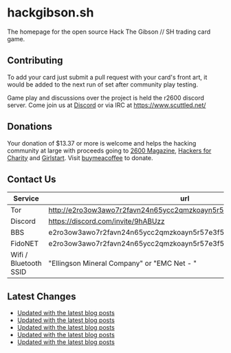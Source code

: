 # hackgibson.sh
The homepage for the open source Hack The Gibson // SH trading card game.


## Contributing

To add your card just submit a pull request with your card's front art, it would be added to the next run of set after community play testing.

Game play and discussions over the project is held the r2600 discord server. Come join us at [Discord](https://discord.com/invite/9hABUzz) or via IRC at https://www.scuttled.net/


## Donations

Your donation of $13.37 or more is welcome and helps the hacking community at large with proceeds going to [2600 Magazine](https://2600.com/), [Hackers for Charity](https://hackersforcharity.org) and [Girlstart](https://girlstart.org).  Visit [buymeacoffee](https://www.buymeacoffee.com/hackgibson.sh) to donate.


## Contact Us

Service | url
-|-
Tor | http://e2ro3ow3awo7r2favn24n65ycc2qmzkoayn5r57e3f56nvjwdcgg32ad.onion
Discord | https://discord.com/invite/9hABUzz
BBS | e2ro3ow3awo7r2favn24n65ycc2qmzkoayn5r57e3f56nvjwdcgg32ad.onion:23
FidoNET | e2ro3ow3awo7r2favn24n65ycc2qmzkoayn5r57e3f56nvjwdcgg32ad.onion:24554
Wifi / Bluetooth SSID | "Ellingson Mineral Company" or "EMC Net - <fidonet address>"

## Latest Changes
<!-- BLOG-POST-LIST:START -->
- [Updated with the latest blog posts](https://github.com/DFW2600/hackgibson.sh/commit/a2a03a6e7e07575388196636ee1d9083d6d2714f)
- [Updated with the latest blog posts](https://github.com/DFW2600/hackgibson.sh/commit/0903e5eb7d2bc4731383fa8a3a61a90f06d81f4a)
- [Updated with the latest blog posts](https://github.com/DFW2600/hackgibson.sh/commit/eedb9b3d80c0c8037dfaed069a5d4d73a6f69785)
- [Updated with the latest blog posts](https://github.com/DFW2600/hackgibson.sh/commit/c0392f29474240509a0a9e608083da73f57bec0b)
- [Updated with the latest blog posts](https://github.com/DFW2600/hackgibson.sh/commit/52cd14637dad383f1860adf4ece9d2a86e71539e)
<!-- BLOG-POST-LIST:END -->
